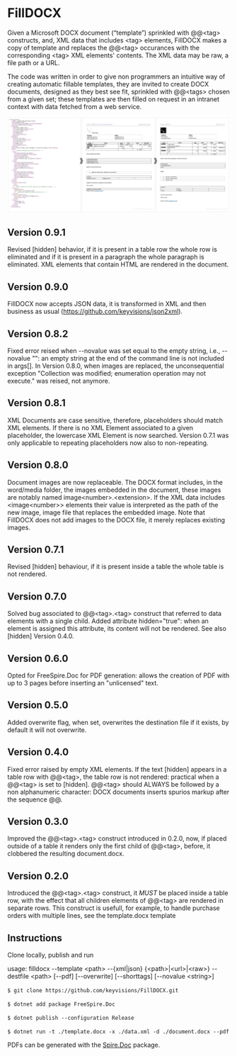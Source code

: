 # FillDOCX

Given a Microsoft DOCX document (“template”) sprinkled with @@\<tag> constructs, and, XML data that includes \<tag> elements, FillDOCX makes a copy of template and replaces the @@\<tag> occurances with the corresponding \<tag> XML elements' contents. The XML data may be raw, a file path or a URL.

The code was written in order to give non programmers an intuitive way of creating automatic fillable templates, they are invited to create DOCX documents, designed as they best see fit, sprinkled with @@\<tags> chosen from a given set; these templates are then filled on request in an intranet context with data fetched from a web service.

![From DOCX template to DOCX document](https://github.com/keyvisions/FillDOCX/blob/master/media/visual.jpg "From DOCX template to DOCX document")

## Version 0.9.1
Revised [hidden] behavior, if it is present in a table row the whole row is eliminated and if it is present in a paragraph the whole paragraph is eliminated.
XML elements that contain HTML are rendered in the document.

## Version 0.9.0
FillDOCX now accepts JSON data, it is transformed in XML and then business as usual (https://github.com/keyvisions/json2xml).

## Version 0.8.2
Fixed error reised when --novalue was set equal to the empty string, i.e., --novalue "": an empty string at the end of the command line is not included in args[].
In Version 0.8.0, when images are replaced, the unconsequential exception "Collection was modified; enumeration operation may not execute." was reised, not anymore. 

## Version 0.8.1
XML Documents are case sensitive, therefore, placeholders should match XML elements. If there is no XML Element associated to a given placeholder, the lowercase XML Element is now searched.
Version 0.7.1 was only applicable to repeating placeholders now also to non-repeating.

## Version 0.8.0
Document images are now replaceable. The DOCX format includes, in the word/media folder, the images embedded in the document, these images are notably named image\<number>.\<extension>. If the XML data includes \<image\<number>> elements their value is interpreted as the path of the new image, image file that replaces the embedded image. Note that FillDOCX does not add images to the DOCX file, it merely replaces existing images.

## Version 0.7.1
Revised [hidden] behaviour, if it is present inside a table the whole table is not rendered.

## Version 0.7.0
Solved bug associated to @@\<tag>.\<tag> construct that referred to data elements with a single child.
Added attribute hidden="true": when an element is assigned this attribute, its content will not be rendered. See also [hidden] Version 0.4.0.

## Version 0.6.0
Opted for FreeSpire.Doc for PDF generation: allows the creation of PDF with up to 3 pages before inserting an "unlicensed" text.

## Version 0.5.0
Added overwrite flag, when set, overwrites the destination file if it exists, by default it will not overwrite.

## Version 0.4.0
Fixed error raised by empty XML elements.
If the text [hidden] appears in a table row with @@\<tag>, the table row is not rendered: practical when a @@\<tag> is set to [hidden].
@@\<tag> should ALWAYS be followed by a non alphanumeric character: DOCX documents inserts spurios markup after the sequence @@.

## Version 0.3.0
Improved the @@\<tag>.\<tag> construct introduced in 0.2.0, now, if placed outside of a table it renders only the first child of @@\<tag>, before, it clobbered the resulting document.docx.

## Version 0.2.0
Introduced the @@\<tag>.\<tag> construct, it _MUST_ be placed inside a table row, with the effect that all children elements of @@\<tag> are rendered in separate rows.
This construct is usefull, for example, to handle purchase orders with multiple lines, see the template.docx template

## Instructions
Clone locally, publish and run

usage: filldocx --template \<path> --{xml|json} {\<path>|\<url>|\<raw>} --destfile \<path> [--pdf] [--overwrite] [--shorttags] [--novalue \<string>]

`$ git clone https://github.com/keyvisions/FillDOCX.git`

`$ dotnet add package FreeSpire.Doc`

`$ dotnet publish --configuration Release`

`$ dotnet run -t ./template.docx -x ./data.xml -d ./document.docx --pdf`

PDFs can be generated with the [Spire.Doc](https://www.nuget.org/packages/Spire.Doc/) package.
